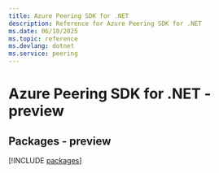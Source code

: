 ```yaml
---
title: Azure Peering SDK for .NET
description: Reference for Azure Peering SDK for .NET
ms.date: 06/10/2025
ms.topic: reference
ms.devlang: dotnet
ms.service: peering
---
```

# Azure Peering SDK for .NET - preview
## Packages - preview
[!INCLUDE [packages](peering-index.md)]